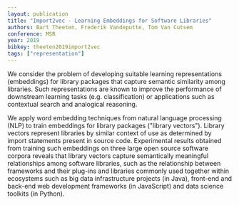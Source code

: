 ```yaml
---
layout: publication
title: "Import2vec - Learning Embeddings for Software Libraries"
authors: Bart Theeten, Frederik Vandeputte, Tom Van Cutsem
conference: MSR
year: 2019
bibkey: theeten2019import2vec
tags: ["representation"]
---
```

We consider the problem of developing suitable learning representations (embeddings) for library packages that capture semantic similarity among libraries. Such representations are known to improve the performance of downstream learning tasks (e.g. classification) or applications such as contextual search and analogical reasoning.

We apply word embedding techniques from natural language processing (NLP) to train embeddings for library packages ("library vectors"). Library vectors represent libraries by similar context of use as determined by import statements present in source code. Experimental results obtained from training such embeddings on three large open source software corpora reveals that library vectors capture semantically meaningful relationships among software libraries, such as the relationship between frameworks and their plug-ins and libraries commonly used together within ecosystems such as big data infrastructure projects (in Java), front-end and back-end web development frameworks (in JavaScript) and data science toolkits (in Python). 
